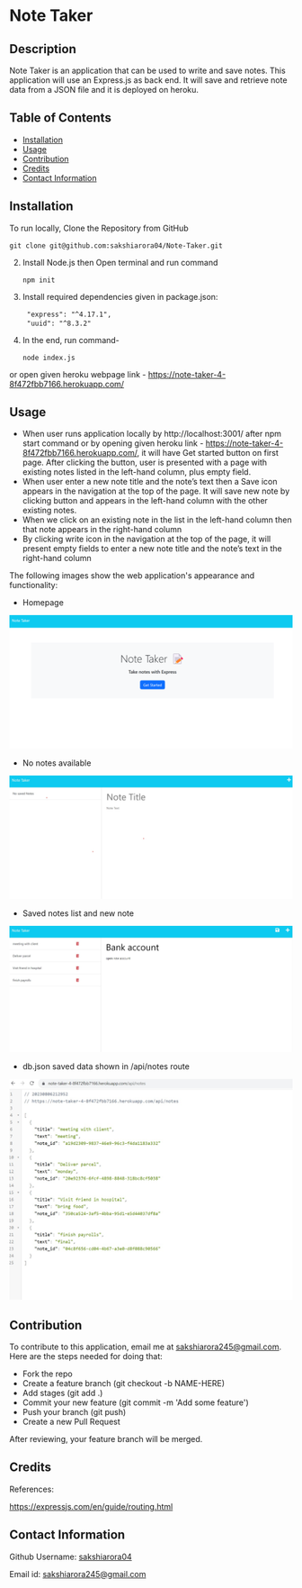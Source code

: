 # Note Taker

## Description

 Note Taker is an application that can be used to write and save notes. This application will use an Express.js as back end. It will save and retrieve note data from a JSON file and it is deployed on heroku. 

## Table of Contents

- [Installation](#installation)
- [Usage](#usage)
- [Contribution](#contribution)
- [Credits](#credits)
- [Contact Information](#contact-information) 

## Installation

To run locally, Clone the Repository from GitHub
   ```
   git clone git@github.com:sakshiarora04/Note-Taker.git
   ```
2. Install Node.js then Open terminal and run command
   ```
   npm init
   ```
3. Install required dependencies given in package.json:

   ```
    "express": "^4.17.1",
    "uuid": "^8.3.2"

   ```
4. In the end, run command-
   ```
   node index.js

   ```
or open given heroku webpage link - https://note-taker-4-8f472fbb7166.herokuapp.com/

## Usage

* When user runs application locally by http://localhost:3001/ after npm start command or by opening given heroku link - https://note-taker-4-8f472fbb7166.herokuapp.com/, it will have Get started button on first page. After clicking the button, user is presented with a page with existing notes listed in the left-hand column, plus empty field.
* When user enter a new note title and the note’s text then a Save icon appears in the navigation at the top of the page. It will save  new note by clicking button and appears in the left-hand column with the other existing notes.
* When we click on an existing note in the list in the left-hand column then that note appears in the right-hand column
* By clicking write icon in the navigation at the top of the page, it will present empty fields to enter a new note title and the note’s text in the right-hand column


The following images show the web application's appearance and functionality:

* Homepage

![Homepage.](./public/images/homepage.png)

* No notes available

![Existing notes are listed in the left-hand column with empty fields on the right-hand side for the new note’s title and text.](./public/images/no%20notes.jpg)

* Saved notes list and new note

![Note titled “Bank accounts” reads, “Open new account” with other notes listed on the left.](./public/images/notelist.jpg)

* db.json saved data shown in /api/notes route

![/api/notes path- saved notes in db.json.](./public/images/apinotes.jpg)


## Contribution

To contribute to this application, email me at sakshiarora245@gmail.com.
Here are the steps needed for doing that:

- Fork the repo
- Create a feature branch (git checkout -b NAME-HERE)
- Add stages (git add .)
- Commit your new feature (git commit -m 'Add some feature')
- Push your branch (git push)
- Create a new Pull Request

After reviewing, your feature branch will be merged.

## Credits

References:

https://expressjs.com/en/guide/routing.html


## Contact Information

Github Username: [sakshiarora04](https://github.com/sakshiarora04)

Email id: sakshiarora245@gmail.com




